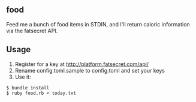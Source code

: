 ## food
Feed me a bunch of food items in STDIN, and I'll return caloric information via the fatsecret API.

## Usage
1. Register for a key at http://platform.fatsecret.com/api/
2. Rename config.toml.sample to config.toml and set your keys
3. Use it:

```shell
$ bundle install
$ ruby food.rb < today.txt
```
